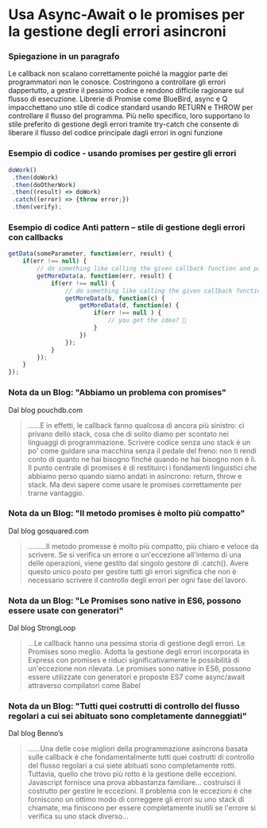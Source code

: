 # Usa Async-Await o le promises per la gestione degli errori asincroni

### Spiegazione in un paragrafo
Le callback non scalano correttamente poiché la maggior parte dei programmatori non le conosce. Costringono a controllare gli errori dappertutto, a gestire il pessimo codice e rendono difficile ragionare sul flusso di esecuzione.
Librerie di Promise come BlueBird, async e Q impacchettano uno stile di codice standard usando RETURN e THROW per controllare il flusso del programma. Più nello specifico, loro supportano lo stile preferito di gestione degli errori tramite try-catch  che consente di liberare il flusso del codice principale dagli errori in ogni funzione

### Esempio di codice - usando promises per gestire gli errori

```javascript
doWork()
 .then(doWork)
 .then(doOtherWork)
 .then((result) => doWork)
 .catch((error) => {throw error;})
 .then(verify);
```

### Esempio di codice Anti pattern – stile di gestione degli errori con callbacks

```javascript
getData(someParameter, function(err, result) {
    if(err !== null) {
        // do something like calling the given callback function and pass the error
        getMoreData(a, function(err, result) {
            if(err !== null) {
                // do something like calling the given callback function and pass the error
                getMoreData(b, function(c) {
                    getMoreData(d, function(e) {
                        if(err !== null ) {
                            // you get the idea? 
                        }
                    })
                });
            }
        });
    }
});
```

### Nota da un Blog: "Abbiamo un problema con promises"

 Dal blog pouchdb.com

 > ……E in effetti, le callback fanno qualcosa di ancora più sinistro: ci privano dello stack, cosa che di solito diamo per scontato nei linguaggi di programmazione. Scrivere codice senza uno stack è un po' come guidare una macchina senza il pedale del freno: non ti rendi conto di quanto ne hai bisogno finché quando ne hai bisogno non è lì. Il punto centrale di promises è di restituirci i fondamenti linguistici che abbiamo perso quando siamo andati in asincrono: return, throw e stack. Ma devi sapere come usare le promises correttamente per trarne vantaggio.

### Nota da un Blog: "Il metodo promises è molto più compatto"

 Dal blog gosquared.com

 > ………Il metodo promesse è molto più compatto, più chiaro e veloce da scrivere. Se si verifica un errore o un'eccezione all'interno di una delle operazioni, viene gestito dal singolo gestore di .catch(). Avere questo unico posto per gestire tutti gli errori significa che non è necessario scrivere il controllo degli errori per ogni fase del lavoro.

### Nota da un Blog: "Le Promises sono native in ES6, possono essere usate con generatori"

 Dal blog StrongLoop

 > …Le callback hanno una pessima storia di gestione degli errori. Le Promises sono meglio. Adotta la gestione degli errori incorporata in Express con promises e riduci significativamente le possibilità di un'eccezione non rilevata. Le promises sono native in ES6, possono essere utilizzate con generatori e proposte ES7 come async/await attraverso compilatori come Babel

### Nota da un Blog: "Tutti quei costrutti di controllo del flusso regolari a cui sei abituato sono completamente danneggiati"

 Dal blog Benno’s

 > ……Una delle cose migliori della programmazione asincrona basata sulle callback è che fondamentalmente tutti quei costrutti di controllo del flusso regolari a cui siete abituati sono completamente rotti. Tuttavia, quello che trovo più rotto è la gestione delle eccezioni. Javascript fornisce una prova abbastanza familiare... costruisci il costrutto per gestire le eccezioni. Il problema con le eccezioni è che forniscono un ottimo modo di correggere gli errori su uno stack di chiamate, ma finiscono per essere completamente inutili se l'errore si verifica su uno stack diverso...
